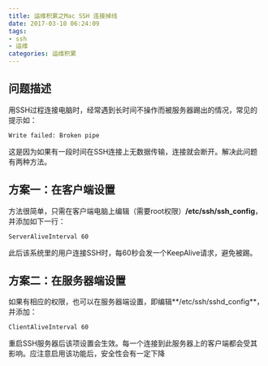 ```yaml
---
title: 运维积累之Mac SSH 连接掉线
date: 2017-03-10 06:24:09
tags:
- ssh
- 运维
categories: 运维积累
---
```


## 问题描述

用SSH过程连接电脑时，经常遇到长时间不操作而被服务器踢出的情况，常见的提示如：

    Write failed: Broken pipe
    
这是因为如果有一段时间在SSH连接上无数据传输，连接就会断开。解决此问题有两种方法。

## 方案一：在客户端设置

方法很简单，只需在客户端电脑上编辑（需要root权限）**/etc/ssh/ssh_config**，并添加如下一行：

    ServerAliveInterval 60
    
此后该系统里的用户连接SSH时，每60秒会发一个KeepAlive请求，避免被踢。

## 方案二：在服务器端设置

如果有相应的权限，也可以在服务器端设置，即编辑**/etc/ssh/sshd_config**，并添加：

    ClientAliveInterval 60
    
重启SSH服务器后该项设置会生效。每一个连接到此服务器上的客户端都会受其影响。应注意启用该功能后，安全性会有一定下降

